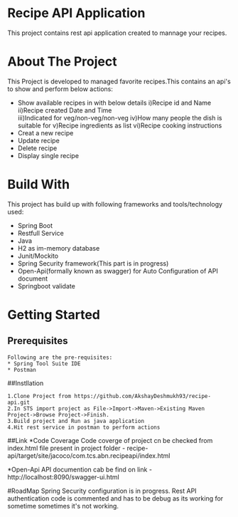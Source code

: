 
# Recipe API Application

This project contains rest api application created to mannage your recipes.

# About The Project
This Project is developed to managed favorite recipes.This contains an api's to show and perform below actions:
 * Show available recipes in with below details
	i)Recipe id and Name
	ii)Recipe created Date and Time		
	iii)Indicated for veg/non-veg/non-veg
	iv)How many people the dish is suitable for
	v)Recipe ingredients as list
	vi)Recipe cooking instructions
 * Creat a new recipe
 * Update recipe
 * Delete recipe
 * Display single recipe
 
# Build With
This project has build up with following frameworks and tools/technology used:
 * Spring Boot
 * Restfull Service
 * Java
 * H2 as im-memory database
 * Junit/Mockito
 * Spring Security framework(This part is in progress)
 * Open-Api(formally known as swagger) for Auto Configuration of API document
 * Springboot validate
 
# Getting Started
  ##  Prerequisites
	Following are the pre-requisites:
	* Spring Tool Suite IDE
	* Postman

  ##Instllation
    
	1.Clone Project from https://github.com/AkshayDeshmukh93/recipe-api.git 
	2.In STS import project as File->Import->Maven->Existing Maven Project->Browse Project->Finish.
	3.Build project and Run as java application 
	4.Hit rest service in postman to perform actions
	
  ##Link
   *Code Coverage 
   Code coverge of project cn be checked from index.html file present in project folder - recipe-api/target/site/jacoco/com.tcs.abn.recipeapi/index.html
  
   *Open-Api
   API documention cab be find on link - http://localhost:8090/swagger-ui.html
   
#RoadMap
	Spring Security configuration is in progress. Rest API authentication code is commented and has to be debug as its working for sometime sometimes it's not working.
  

